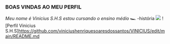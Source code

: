 ### BOAS VINDAS AO MEU PERFIL  
*Meu nome é Vinicius S.H.S*
_estou cursando o ensino médio_
🏎️
-história 
![](https://images.app.goo.gl/eQWgwXtkP4Pb4Mcb7)
![Perfil Vinicius S.H.S]https://github.com/viniciushenriquesoaresdossantos/VINICIUS/edit/main/README.md
